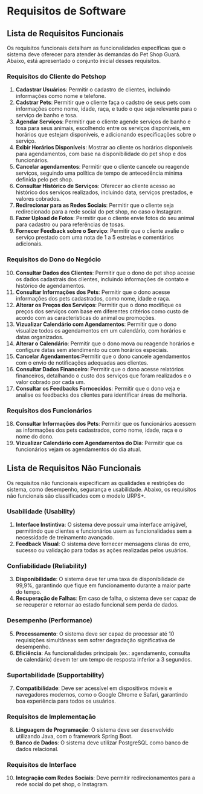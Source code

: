 # Requisitos de Software

## **Lista de Requisitos Funcionais**

Os requisitos funcionais detalham as funcionalidades específicas que o sistema deve oferecer para atender às demandas do Pet Shop Guará. Abaixo, está apresentado o conjunto inicial desses requisitos.

### Requisitos do Cliente do Petshop
1. **Cadastrar Usuários**: Permitir o cadastro de clientes, incluindo informações como nome e telefone.
2. **Cadstrar Pets**: Permitir que o cliente faça o cadstro de seus pets com informações como nome, idade, raça, e tudo o que seja relevante para o serviço de banho e tosa.
3. **Agendar Serviços**: Permitir que o cliente agende serviços de banho e tosa para seus animais, escolhendo entre os serviços disponíveis, em horários que estejam disponíveis, e adicionando especificações sobre o serviço.
4. **Exibir Horários Disponíveis**: Mostrar ao cliente os horários disponíveis para agendamentos, com base na disponibilidade do pet shop e dos funcionários.
5. **Cancelar agendamentos**: Permitir que o cliente cancele ou reagende serviços, seguindo uma política de tempo de antecedência mínima definida pelo pet shop.
6. **Consultar Histórico de Serviços**: Oferecer ao cliente acesso ao histórico dos serviços realizados, incluindo data, serviços prestados, e valores cobrados.
7. **Redirecionar para as Redes Sociais**: Permitir que o cliente seja redirecionado para a rede social do pet shop, no caso o Instagram.
8. **Fazer Upload de Fotos**: Permitir que o cliente envie fotos do seu animal para cadastro ou para referências de tosas.
9. **Fornecer Feedback sobre o Serviço**: Permitir que o cliente avalie o serviço prestado com uma nota de 1 a 5 estrelas e comentários adicionais.

### Requisitos do Dono do Negócio
10. **Consultar Dados dos Clientes**: Permitir que o dono do pet shop acesse os dados cadastrais dos clientes, incluindo informações de contato e histórico de agendamentos.
11. **Consultar Informações dos Pets**: Permitir que o dono acesse informações dos pets cadastrados, como nome, idade e raça.
12. **Alterar os Preços dos Serviços**: Permitir que o dono modifique os preços dos serviços com base em diferentes critérios como custo de acordo com as características do animal ou promoções.
13. **Vizualizar Calendário com Agendamentos**: Permitir que o dono visualize todos os agendamentos em um calendário, com horários e datas organizados.
14. **Alterar o Calendário**: Permitir que o dono mova ou reagende horários e configure datas sem atendimento ou com horários especiais.
15. **Cancelar Agendamentos**:Permitir que o dono cancele agendamentos com o envio de notificações adequadas aos clientes.
16. **Consultar Dados Financeiro**: Permitir que o dono acesse relatórios financeiros,  detalhando o custo dos serviços que foram realizados e o valor cobrado por cada um.
17. **Consultar os Feedbacks Forncecidos**: Permitir que o dono veja e analise os feedbacks dos clientes para identificar áreas de melhoria.

### Requisitos dos Funcionários
18. **Consultar Informações dos Pets**: Permitir que os funcionários acessem as informações dos pets cadastrados, como nome, idade, raça e o nome do dono.
19. **Vizualizar Calendário com Agendamentos do Dia**: Permitir que os funcionários vejam os agendamentos do dia atual.

## **Lista de Requisitos Não Funcionais**

Os requisitos não funcionais especificam as qualidades e restrições do sistema, como desempenho, segurança e usabilidade. Abaixo, os requisitos não funcionais são classificados com o modelo URPS+.

### **Usabilidade (Usability)**
1. **Interface Instintiva**: O sistema deve possuir uma interface amigável, permitindo que clientes e funcionários usem as funcionalidades sem a necessidade de treinamento avançado.
2. **Feedback Visual**: O sistema deve fornecer mensagens claras de erro, sucesso ou validação para todas as ações realizadas pelos usuários.

### **Confiabilidade (Reliability)**
3. **Disponibilidade**: O sistema deve ter uma taxa de disponibilidade de 99,9%, garantindo que fique em funcionamento durante a maior parte do tempo.
4. **Recuperação de Falhas**: Em caso de falha, o sistema deve ser capaz de se recuperar e retornar ao estado funcional sem perda de dados.

### **Desempenho (Performance)**
5. **Processamento**: O sistema deve ser capaz de processar até 10 requisições simultâneas sem sofrer degradação significativa de desempenho.
6. **Eficiência**: As funcionalidades principais (ex.: agendamento, consulta de calendário) devem ter um tempo de resposta inferior a 3 segundos.

### **Suportabilidade (Supportability)**
7. **Compatibilidade**: Deve ser acessível em dispositivos móveis e navegadores modernos, como o Google Chrome e Safari, garantindo boa experiência para todos os usuários.

### **Requisitos de Implementação**
8. **Linguagem de Programação**: O sistema deve ser desenvolvido utilizando Java, com o framework Spring Boot. 
9. **Banco de Dados**: O sistema deve utilizar PostgreSQL como banco de dados relacional.

### **Requisitos de Interface**
10. **Integração com Redes Sociais**: Deve permitir redirecionamentos para a rede social do pet shop, o Instagram.